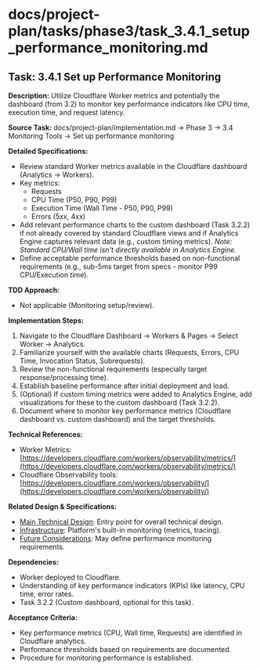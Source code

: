# docs/project-plan/tasks/phase3/task_3.4.1_setup_performance_monitoring.md

## Task: 3.4.1 Set up Performance Monitoring

**Description:**
Utilize Cloudflare Worker metrics and potentially the dashboard (from 3.2) to monitor key performance indicators like CPU time, execution time, and request latency.

**Source Task:**
docs/project-plan/implementation.md -> Phase 3 -> 3.4 Monitoring Tools -> Set up performance monitoring

**Detailed Specifications:**
- Review standard Worker metrics available in the Cloudflare dashboard (Analytics -> Workers).
- Key metrics:
    - Requests
    - CPU Time (P50, P90, P99)
    - Execution Time (Wall Time - P50, P90, P99)
    - Errors (5xx, 4xx)
- Add relevant performance charts to the custom dashboard (Task 3.2.2) if not already covered by standard Cloudflare views and if Analytics Engine captures relevant data (e.g., custom timing metrics). *Note: Standard CPU/Wall time isn't directly available in Analytics Engine.*
- Define acceptable performance thresholds based on non-functional requirements (e.g., sub-5ms target from specs - monitor P99 CPU/Execution time).

**TDD Approach:**
- Not applicable (Monitoring setup/review).

**Implementation Steps:**
1.  Navigate to the Cloudflare Dashboard -> Workers & Pages -> Select Worker -> Analytics.
2.  Familiarize yourself with the available charts (Requests, Errors, CPU Time, Invocation Status, Subrequests).
3.  Review the non-functional requirements (especially target response/processing time).
4.  Establish baseline performance after initial deployment and load.
5.  (Optional) If custom timing metrics were added to Analytics Engine, add visualizations for these to the custom dashboard (Task 3.2.2).
6.  Document where to monitor key performance metrics (Cloudflare dashboard vs. custom dashboard) and the target thresholds.

**Technical References:**
- Worker Metrics: [https://developers.cloudflare.com/workers/observability/metrics/](https://developers.cloudflare.com/workers/observability/metrics/)
- Cloudflare Observability tools: [https://developers.cloudflare.com/workers/observability/](https://developers.cloudflare.com/workers/observability/)

**Related Design & Specifications:**
- [Main Technical Design](../../../technical-design/DESIGN.md): Entry point for overall technical design.
- [Infrastructure](../../../technical-design/infrastructure.md): Platform's built-in monitoring (metrics, tracing).
- [Future Considerations](../../../technical-design/future_considerations.md): May define performance monitoring requirements.

**Dependencies:**
- Worker deployed to Cloudflare.
- Understanding of key performance indicators (KPIs) like latency, CPU time, error rates.
- Task 3.2.2 (Custom dashboard, optional for this task).

**Acceptance Criteria:**
- Key performance metrics (CPU, Wall time, Requests) are identified in Cloudflare analytics.
- Performance thresholds based on requirements are documented.
- Procedure for monitoring performance is established. 